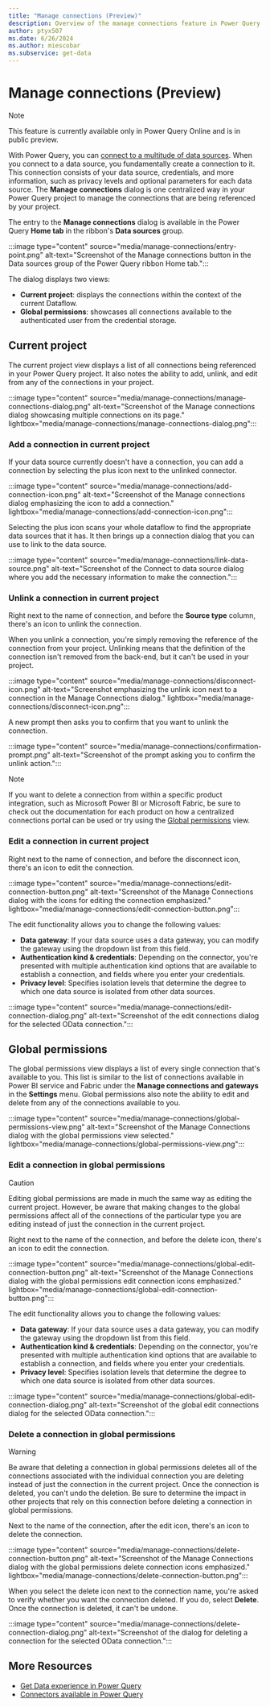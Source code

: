 ```yaml
---
title: "Manage connections (Preview)"
description: Overview of the manage connections feature in Power Query Online that allows you to unlink and edit connections from your project.
author: ptyx507
ms.date: 6/26/2024
ms.author: miescobar
ms.subservice: get-data
---
```


# Manage connections (Preview)

> [!NOTE]
>This feature is currently available only in Power Query Online and is in public preview.

With Power Query, you can [connect to a multitude of data sources](connectors/index.md). When you connect to a data source, you fundamentally create a connection to it. This connection consists of your data source, credentials, and more information, such as privacy levels and optional parameters for each data source. The **Manage connections** dialog is one centralized way in your Power Query project to manage the connections that are being referenced by your project.

The entry to the **Manage connections** dialog is available in the Power Query **Home tab** in the ribbon's **Data sources** group.

:::image type="content" source="media/manage-connections/entry-point.png" alt-text="Screenshot of the Manage connections button in the Data sources group of the Power Query ribbon Home tab.":::

The dialog displays two views:

* **Current project**: displays the connections within the context of the current Dataflow.
* **Global permissions**: showcases all connections available to the authenticated user from the credential storage.

## Current project

The current project view displays a list of all connections being referenced in your Power Query project. It also notes the ability to add, unlink, and edit from any of the connections in your project.

:::image type="content" source="media/manage-connections/manage-connections-dialog.png" alt-text="Screenshot of the Manage connections dialog showcasing multiple connections on its page." lightbox="media/manage-connections/manage-connections-dialog.png":::

### Add a connection in current project

If your data source currently doesn't have a connection, you can add a connection by selecting the plus icon next to the unlinked connector.

:::image type="content" source="media/manage-connections/add-connection-icon.png" alt-text="Screenshot of the Manage connections dialog emphasizing the icon to add a connection." lightbox="media/manage-connections/add-connection-icon.png":::

Selecting the plus icon scans your whole dataflow to find the appropriate data sources that it has. It then brings up a connection dialog that you can use to link to the data source.

:::image type="content" source="media/manage-connections/link-data-source.png" alt-text="Screenshot of the Connect to data source dialog where you add the necessary information to make the connection.":::

### Unlink a connection in current project

Right next to the name of connection, and before the **Source type** column, there's an icon to unlink the connection.

When you unlink a connection, you're simply removing the reference of the connection from your project. Unlinking means that the definition of the connection isn't removed from the back-end, but it can't be used in your project.

:::image type="content" source="media/manage-connections/disconnect-icon.png" alt-text="Screenshot emphasizing the unlink icon next to a connection in the Manage Connections dialog." lightbox="media/manage-connections/disconnect-icon.png":::

A new prompt then asks you to confirm that you want to unlink the connection.

:::image type="content" source="media/manage-connections/confirmation-prompt.png" alt-text="Screenshot of the prompt asking you to confirm the unlink action.":::

> [!NOTE]
>If you want to delete a connection from within a specific product integration, such as Microsoft Power BI or Microsoft Fabric, be sure to check out the documentation for each product on how a centralized connections portal can be used or try using the [Global permissions](#global-permissions) view.

### Edit a connection in current project

Right next to the name of connection, and before the disconnect icon, there's an icon to edit the connection.

:::image type="content" source="media/manage-connections/edit-connection-button.png" alt-text="Screenshot of the Manage Connections dialog with the icons for editing the connection emphasized." lightbox="media/manage-connections/edit-connection-button.png":::

The edit functionality allows you to change the following values:

* **Data gateway**: If your data source uses a data gateway, you can modify the gateway using the dropdown list from this field.
* **Authentication kind & credentials**: Depending on the connector, you're presented with multiple authentication kind options that are available to establish a connection, and fields where you enter your credentials.
* **Privacy level**: Specifies isolation levels that determine the degree to which one data source is isolated from other data sources.

:::image type="content" source="media/manage-connections/edit-connection-dialog.png" alt-text="Screenshot of the edit connections dialog for the selected OData connection.":::

## Global permissions

The global permissions view displays a list of every single connection that's available to you. This list is similar to the list of connections available in Power BI service and Fabric under the **Manage connections and gateways** in the **Settings** menu. Global permissions also note the ability to edit and delete from any of the connections available to you.

:::image type="content" source="media/manage-connections/global-permissions-view.png" alt-text="Screenshot of the Manage Connections dialog with the global permissions view selected." lightbox="media/manage-connections/global-permissions-view.png":::

### Edit a connection in global permissions

> [!CAUTION]
> Editing global permissions are made in much the same way as editing the current project. However, be aware that making changes to the global permissions affect all of the connections of the particular type you are editing instead of just the connection in the current project.

Right next to the name of the connection, and before the delete icon, there's an icon to edit the connection.

:::image type="content" source="media/manage-connections/global-edit-connection-button.png" alt-text="Screenshot of the Manage Connections dialog with the global permissions edit connection icons emphasized." lightbox="media/manage-connections/global-edit-connection-button.png":::

The edit functionality allows you to change the following values:

* **Data gateway**: If your data source uses a data gateway, you can modify the gateway using the dropdown list from this field.
* **Authentication kind & credentials**: Depending on the connector, you're presented with multiple authentication kind options that are available to establish a connection, and fields where you enter your credentials.
* **Privacy level**: Specifies isolation levels that determine the degree to which one data source is isolated from other data sources.

:::image type="content" source="media/manage-connections/global-edit-connection-dialog.png" alt-text="Screenshot of the global edit connections dialog for the selected OData connection.":::

### Delete a connection in global permissions

> [!WARNING]
> Be aware that deleting a connection in global permissions deletes all of the connections associated with the individual connection you are deleting instead of just the connection in the current project. Once the connection is deleted, you can't undo the deletion. Be sure to determine the impact in other projects that rely on this connection before deleting a connection in global permissions.

Next to the name of the connection, after the edit icon, there's an icon to delete the connection.

:::image type="content" source="media/manage-connections/delete-connection-button.png" alt-text="Screenshot of the Manage Connections dialog with the global permissions delete connection icons emphasized." lightbox="media/manage-connections/delete-connection-button.png":::

When you select the delete icon next to the connection name, you're asked to verify whether you want the connection deleted. If you do, select **Delete**. Once the connection is deleted, it can't be undone.

:::image type="content" source="media/manage-connections/delete-connection-dialog.png" alt-text="Screenshot of the dialog for deleting a connection for the selected OData connection.":::

## More Resources

* [Get Data experience in Power Query](get-data-experience.md)
* [Connectors available in Power Query](connectors/index.md)
